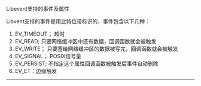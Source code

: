 Libevent支持的事件及属性

Libvent支持的事件是用比特位带标识的，事件包含以下几种：

1. EV_TIMEOUT； 超时
2. EV_READ;  只要网络缓冲区中还有数据，回调函数就会被触发
3. EV_WRITE； 只要塞给网络缓冲区的数据被写完，回调函数就会被触发
4. EV_SIGNAL； POSIX信号量
5. EV_PERSIST; 不指定这个属性回调函数被触发后事件自动删除
6. EV_ET：边缘触发

---
